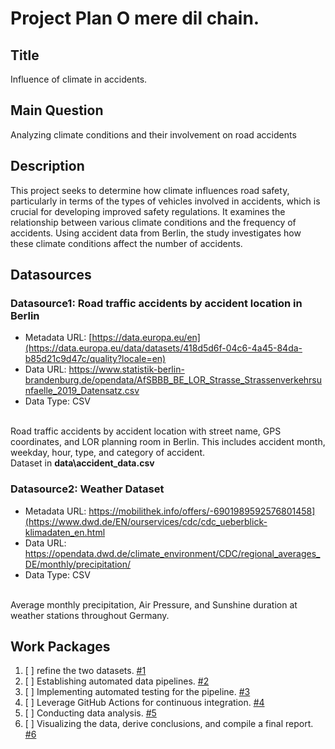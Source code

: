# Project Plan O mere dil chain.

## Title
<!-- Give your project a short title. -->
Influence of climate in accidents.

## Main Question

<!-- Think about one main question you want to answer based on the data. -->
Analyzing climate conditions and their involvement on road accidents

## Description

<!-- Describe your data science project in max. 200 words. Consider writing about why and how you attempt it. -->
This project seeks to determine how climate influences road safety, particularly in terms of the types of vehicles involved in accidents, which is crucial for developing improved safety regulations. It examines the relationship between various climate conditions and the frequency of accidents. Using accident data from Berlin, the study investigates how these climate conditions affect the number of accidents.
## Datasources

<!-- Describe each datasources you plan to use in a section. Use the prefic "DatasourceX" where X is the id of the datasource. -->
### Datasource1: Road traffic accidents by accident location in Berlin
* Metadata URL: [https://data.europa.eu/en](https://data.europa.eu/data/datasets/418d5d6f-04c6-4a45-84da-b85d21c9d47c/quality?locale=en)
* Data URL: https://www.statistik-berlin-brandenburg.de/opendata/AfSBBB_BE_LOR_Strasse_Strassenverkehrsunfaelle_2019_Datensatz.csv
* Data Type: CSV
<br>
Road traffic accidents by accident location with street name, GPS coordinates, and LOR planning room in Berlin. This includes accident month, weekday, hour, type, and category of accident.<br>
Dataset in <b>data\accident_data.csv</b>

### Datasource2: Weather Dataset
* Metadata URL: https://mobilithek.info/offers/-6901989592576801458](https://www.dwd.de/EN/ourservices/cdc/cdc_ueberblick-klimadaten_en.html
* Data URL: https://opendata.dwd.de/climate_environment/CDC/regional_averages_DE/monthly/precipitation/
* Data Type: CSV
<br>
Average monthly precipitation, Air Pressure, and Sunshine duration at weather stations throughout Germany.

## Work Packages

<!-- List of work packages ordered sequentially, each pointing to an issue with more details. -->
1. [ ] refine the two datasets. [#1][i1]
2. [ ] Establishing automated data pipelines. [#2][i2]
3. [ ] Implementing automated testing for the pipeline. [#3][i3]
4. [ ] Leverage GitHub Actions for continuous integration. [#4][i4]
5. [ ] Conducting data analysis. [#5][i5]
7. [ ] Visualizing the data, derive conclusions, and compile a final report. [#6][i6]

[i1]: https://github.com/Ajharali-Shaikh15039/made-template-ss24/issues/1
[i2]: https://github.com/Ajharali-Shaikh15039/made-template-ss24/issues/2
[i3]: https://github.com/Ajharali-Shaikh15039/made-template-ss24/issues/3
[i4]: https://github.com/Ajharali-Shaikh15039/made-template-ss24/issues/4
[i5]: https://github.com/Ajharali-Shaikh15039/made-template-ss24/issues/5
[i6]: https://github.com/Ajharali-Shaikh15039/made-template-ss24/issues/6
